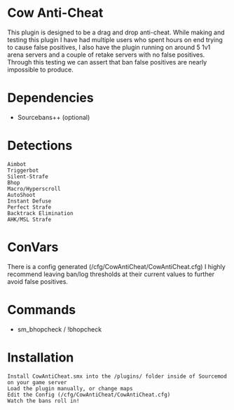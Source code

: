 # Cow Anti-Cheat
This plugin is designed to be a drag and drop anti-cheat. While making and testing this plugin I have had multiple users who spent hours on end trying to cause false positives, I also have the plugin running on around 5 1v1 arena servers and a couple of retake servers with no false positives. Through this testing we can assert that ban false positives are nearly impossible to produce.

# Dependencies
- Sourcebans++ (optional)

# Detections
    Aimbot
    Triggerbot
    Silent-Strafe
    Bhop
    Macro/Hyperscroll
    AutoShoot
    Instant Defuse
    Perfect Strafe
    Backtrack Elimination
    AHK/MSL Strafe

# ConVars
There is a config generated (/cfg/CowAntiCheat/CowAntiCheat.cfg)
I highly recommend leaving ban/log thresholds at their current values to further avoid false positives.

# Commands
- sm_bhopcheck / !bhopcheck

# Installation
    Install CowAntiCheat.smx into the /plugins/ folder inside of Sourcemod on your game server
    Load the plugin manually, or change maps
    Edit the Config (/cfg/CowAntiCheat/CowAntiCheat.cfg)
    Watch the bans roll in!
